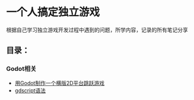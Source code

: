# 一个人搞定独立游戏
根据自己学习独立游戏开发过程中遇到的问题，所学内容，记录的所有笔记分享

## 目录：
### Godot相关
+ [用Godot制作一个横版2D平台跳跃游戏](https://github.com/PrecutGhost/note-for-godot/blob/main/%E6%B5%81%E7%A8%8B%E7%86%9F%E6%82%89-Godot%E5%88%B6%E4%BD%9C%E4%B8%80%E4%B8%AA%E6%A8%AA%E7%89%88%E8%B7%B3%E8%B7%83%E6%B8%B8%E6%88%8F.md#%E6%96%87%E4%BB%B6%E7%BB%93%E6%9E%84%E5%88%9B%E5%BB%BA)
+ [gdscript语法](https://github.com/PrecutGhost/how_to_create_game/blob/main/godot/GDScript%E8%AF%AD%E6%B3%95.md)
